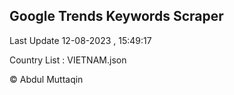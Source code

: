 

## Google Trends Keywords Scraper 
 
Last Update 12-08-2023 , 15:49:17

Country List :
VIETNAM.json



© Abdul Muttaqin 
